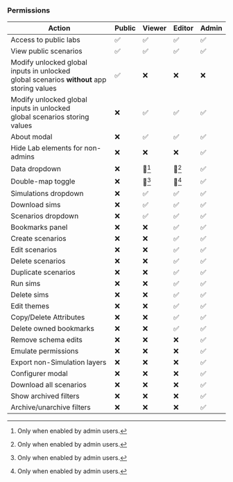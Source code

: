 ### Permissions

| Action                                                                                      | Public | Viewer | Editor | Admin |
|---------------------------------------------------------------------------------------------|--------|--------|--------|-------|
| Access to public labs                                                                       |   ✅   |   ✅   |   ✅   |   ✅   |
| View public scenarios                                                                       |   ✅   |   ✅   |   ✅   |   ✅   |
| Modify unlocked global inputs in unlocked <br> global scenarios **without** app storing values  |   ✅   |   ❌   |   ❌   |   ❌   |
| Modify unlocked global inputs in unlocked <br> global scenarios storing values              |   ❌   |   ✅   |   ✅   |   ✅   |
| About modal                                                                                 |   ❌   |   ✅   |   ✅   |   ✅   |
| Hide Lab elements for non-admins                                                            |   ❌   |   ❌   |   ❌   |   ✅   |
| Data dropdown                                                                               |   ❌   |  🔑[^1]| 🔑[^1] |   ✅   |
| Double-map toggle                                                                           |   ❌   |  🔑[^1]| 🔑[^1] |   ✅   |
| Simulations dropdown                                                                        |   ❌   |   ✅   |   ✅   |   ✅   |
| Download sims                                                                               |   ❌   |   ✅   |   ✅   |   ✅   |
| Scenarios dropdown                                                                          |   ❌   |   ✅   |   ✅   |   ✅   |
| Bookmarks panel                                                                             |   ❌   |   ❌   |   ✅   |   ✅   |
| Create scenarios                                                                            |   ❌   |   ❌   |   ✅   |   ✅   |
| Edit scenarios                                                                              |   ❌   |   ❌   |   ✅   |   ✅   |
| Delete scenarios                                                                            |   ❌   |   ❌   |   ✅   |   ✅   |
| Duplicate scenarios                                                                         |   ❌   |   ❌   |   ✅   |   ✅   |
| Run sims                                                                                    |   ❌   |   ❌   |   ✅   |   ✅   |
| Delete sims                                                                                 |   ❌   |   ❌   |   ✅   |   ✅   |
| Edit themes                                                                                 |   ❌   |   ❌   |   ✅   |   ✅   |
| Copy/Delete Attributes                                                                      |   ❌   |   ❌   |   ✅   |   ✅   |
| Delete owned bookmarks                                                                      |   ❌   |   ❌   |   ✅   |   ✅   |
| Remove schema edits                                                                         |   ❌   |   ❌   |   ❌   |   ✅   |
| Emulate permissions                                                                         |   ❌   |   ❌   |   ❌   |   ✅   |
| Export non-Simulation layers                                                                |   ❌   |   ❌   |   ❌   |   ✅   |
| Configurer modal                                                                            |   ❌   |   ❌   |   ❌   |   ✅   |
| Download all scenarios                                                                      |   ❌   |   ❌   |   ❌   |   ✅   |
| Show archived filters                                                                       |   ❌   |   ❌   |   ❌   |   ✅   |
| Archive/unarchive filters                                                                   |   ❌   |   ❌   |   ❌   |   ✅   |

[^1]: Only when enabled by admin users.